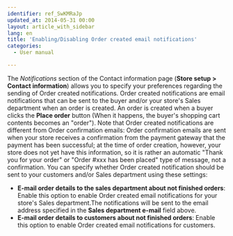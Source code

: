 ```yaml
---
identifier: ref_SwKMRaJp
updated_at: 2014-05-31 00:00
layout: article_with_sidebar
lang: en
title: 'Enabling/Disabling Order created email notifications'
categories:
  - User manual

---
```



The _Notifications_ section of the Contact information page (**Store setup > Contact information**) allows you to specify your preferences regarding the sending of Order created notifications. Order created notifications are email notifications that can be sent to the buyer and/or your store's Sales department when an order is created. An order is created when a buyer clicks the **Place order** button (When it happens, the buyer's shopping cart contents becomes an "order"). Note that Order created notifications are different from Order confirmation emails: Order confirmation emails are sent when your store receives a confirmation from the payment gateway that the payment has been successful; at the time of order creation, however, your store does not yet have this information, so it is rather an automatic "Thank you for your order" or "Order #xxx has been placed" type of message, not a confirmation. You can specify whether Order created notification should be sent to your customers and/or Sales department using these settings:

*   **E-mail order details to the sales department about not finished orders**: Enable this option to enable Order created email notifications for your store's Sales department.The notifications will be sent to the email address specified in the **Sales department e-mail** field above.
*   **E-mail order details to customers about not finished orders**: Enable this option to enable Order created email notifications for customers.